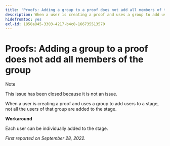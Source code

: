 ```yaml
---
title: 'Proofs: Adding a group to a proof does not add all members of the group'
description: When a user is creating a proof and uses a group to add users to a stage, not all the users of that group are added to the stage.
hidefromtoc: yes
exl-id: 1858a845-3303-4217-b4c8-166735513570
---
```

# Proofs: Adding a group to a proof does not add all members of the group

<!--This issue is on the WF and WFP TOCs-->

>[!NOTE]
>
>This issue has been closed because it is not an issue.

When a user is creating a proof and uses a group to add users to a stage, not all the users of that group are added to the stage.

**Workaround**

Each user can be individually added to the stage.

_First reported on September 28, 2022._

